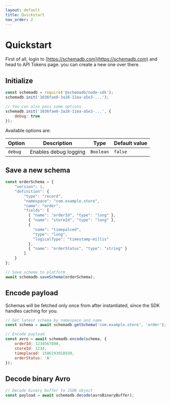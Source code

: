 ```yaml
---
layout: default
title: Quickstart
nav_order: 2
---
```


# Quickstart

First of all, login to [https://schemadb.com](https://schemadb.com) and head to API Tokens page. you can create a new one over there.

## Initialize
```js
const schemadb = require('@schemadb/node-sdk');
schemadb.init('1036fae0-3a28-11ea-a5e3-...');

// You can also pass some options
schemadb.init('1036fae0-3a28-11ea-a5e3-...', {
    debug: true
});
```

Available options are:

| Option | Description | Type | Default value |
| ------ | ----------- | ---- | ------------- |
| `debug` | Enables debug logging | `Boolean` | `false` |

## Save a new schema

```js
const orderSchema = {
	"version": 1,
	"definition": {
		"type": "record",
		"namespace": "com.example.store",
		"name": "order",
		"fields": [
          { "name": "orderId", "type": "long" },
          { "name": "storeId", "type": "long" },
          {
          	"name": "timepalced",
           	"type": "long",
          	"logicalType": "timestamp-millis" 
          },
          { "name": "orderStatus", "type": "string" }
        ]
	}
};

// Save schema to platform
await schemadb.saveSchema(orderSchema);
```

## Encode payload

Schemas will be fetched only once from after instantiated, since the SDK handles caching for you.

```js
// Get latest schema by namespace and name
const schema = await schemadb.getSchema('com.example.store', 'order');

// Encode payload
const avro = await schemadb.encode(schema, {
    orderId: 1234567890,
    storeId: 1234,
    timeplaced: 1586193018930,
    orderStatus: 'A'
});
```

## Decode binary Avro

```js
// Decode binary buffer to JSON object
const payload = await schemadb.decode(avroBinaryBuffer);
```